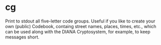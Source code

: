 # cg
Print to stdout all five-letter code groups.
Useful if you like to create your own (public)
Codebook, containg street names, places, times,
etc., which can be used along with the DIANA
Cryptosystem, for example, to keep messages
short.
